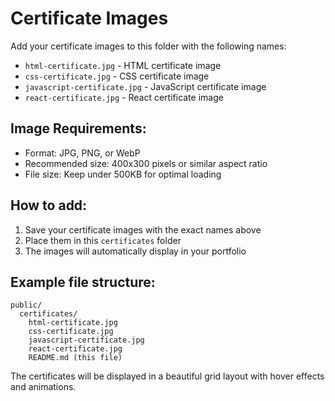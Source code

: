 # Certificate Images

Add your certificate images to this folder with the following names:

- `html-certificate.jpg` - HTML certificate image
- `css-certificate.jpg` - CSS certificate image
- `javascript-certificate.jpg` - JavaScript certificate image
- `react-certificate.jpg` - React certificate image

## Image Requirements:

- Format: JPG, PNG, or WebP
- Recommended size: 400x300 pixels or similar aspect ratio
- File size: Keep under 500KB for optimal loading

## How to add:

1. Save your certificate images with the exact names above
2. Place them in this `certificates` folder
3. The images will automatically display in your portfolio

## Example file structure:

```
public/
  certificates/
    html-certificate.jpg
    css-certificate.jpg
    javascript-certificate.jpg
    react-certificate.jpg
    README.md (this file)
```

The certificates will be displayed in a beautiful grid layout with hover effects and animations.
